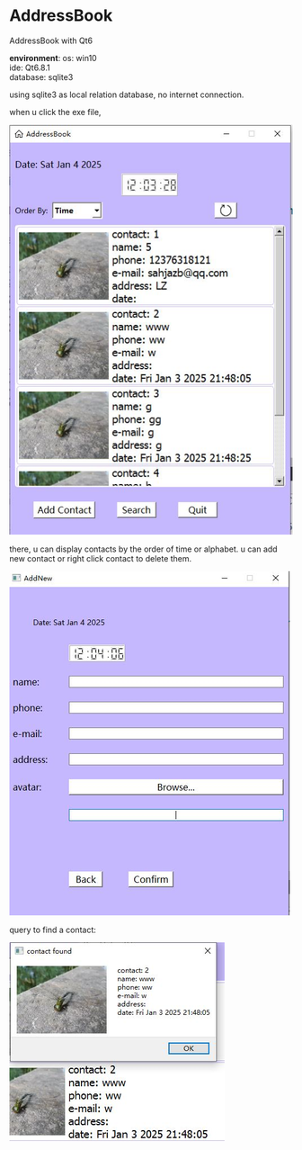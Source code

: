# AddressBook
AddressBook with Qt6

**environment**: 
os: win10     
ide: Qt6.8.1   
database: sqlite3

using sqlite3 as local relation database, no internet connection. 

when u click the exe file, 

![image](https://github.com/jialinliu0817/AddressBook/blob/main/1.JPG)

there, u can display contacts by the order of time or alphabet.
u can add new contact or right click contact to delete them.

![image](https://github.com/jialinliu0817/AddressBook/blob/main/2.JPG)

query to find a contact:

![image](https://github.com/jialinliu0817/AddressBook/blob/main/3.JPG)



